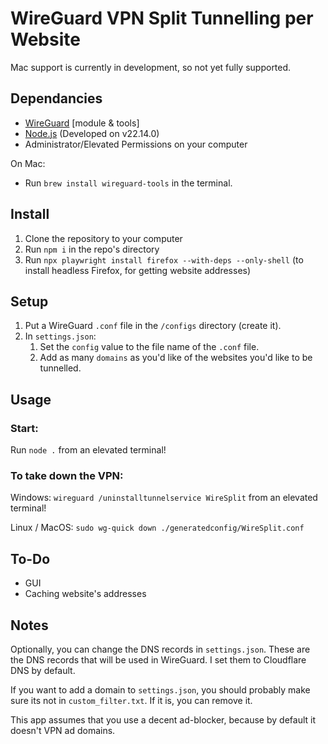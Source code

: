 # WireGuard VPN Split Tunnelling per Website

Mac support is currently in development, so not yet fully supported.

## Dependancies
- [WireGuard](https://www.wireguard.com/install/) [module & tools]
- [Node.js](https://nodejs.org/en/download) (Developed on v22.14.0)
- Administrator/Elevated Permissions on your computer

On Mac:

- Run `brew install wireguard-tools` in the terminal.

## Install

1. Clone the repository to your computer
2. Run `npm i` in the repo's directory
3. Run `npx playwright install firefox --with-deps --only-shell` (to install headless Firefox, for getting website addresses)

## Setup

1. Put a WireGuard `.conf` file in the `/configs` directory (create it).
2. In `settings.json`:
    1. Set the `config` value to the file name of the `.conf` file.
    2. Add as many `domains` as you'd like of the websites you'd like to be tunnelled.

## Usage

### Start:

Run `node .` from an elevated terminal!

### To take down the VPN:

Windows: `wireguard /uninstalltunnelservice WireSplit` from an elevated terminal!

Linux / MacOS: `sudo wg-quick down ./generatedconfig/WireSplit.conf`


## To-Do

- GUI
- Caching website's addresses


## Notes

Optionally, you can change the DNS records in `settings.json`. These are the DNS records that will be used in WireGuard. I set them to Cloudflare DNS by default.

If you want to add a domain to `settings.json`, you should probably make sure its not in `custom_filter.txt`. If it is, you can remove it.

This app assumes that you use a decent ad-blocker, because by default it doesn't VPN ad domains.